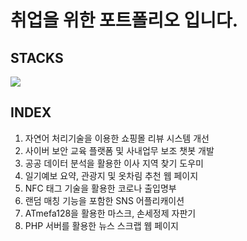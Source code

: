 # 취업을 위한 포트폴리오 입니다.

## STACKS
<img src="https://img.shields.io/badge/Python-#3776AB?style=for-the-badge&logo=Python&logoColor=white">

## INDEX
1. 자연어 처리기술을 이용한 쇼핑몰 리뷰 시스템 개선
2. 사이버 보안 교육 플랫폼 및 사내업무 보조 챗봇 개발
3. 공공 데이터 분석을 활용한 이사 지역 찾기 도우미
4. 일기예보 요약, 관광지 및 옷차림 추천 웹 페이지
5. NFC 태그 기술을 활용한 코로나 출입명부
6. 랜덤 매칭 기능을 포함한 SNS 어플리캐이션
7. ATmefa128을 활용한 마스크, 손세정제 자판기
8. PHP 서버를 활용한 뉴스 스크랩 웹 페이지
